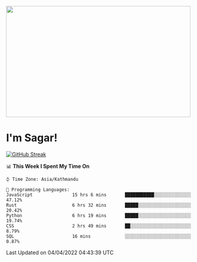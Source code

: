 
<img src="https://media.giphy.com/media/3ornk57KwDXf81rjWM/giphy.gif" width="500" height="300" frameBorder="0" class="giphy-embed" allowFullScreen></img>

#   I'm Sagar!
[![GitHub Streak](https://github-readme-streak-stats.herokuapp.com/?user=sgr2848)](https://git.io/streak-stats)
<!--START_SECTION:waka-->
📊 **This Week I Spent My Time On** 

```text
⌚︎ Time Zone: Asia/Kathmandu

💬 Programming Languages: 
JavaScript               15 hrs 6 mins       ███████████░░░░░░░░░░░░░░   47.12% 
Rust                     6 hrs 32 mins       █████░░░░░░░░░░░░░░░░░░░░   20.42% 
Python                   6 hrs 19 mins       █████░░░░░░░░░░░░░░░░░░░░   19.74% 
CSS                      2 hrs 49 mins       ██░░░░░░░░░░░░░░░░░░░░░░░   8.79% 
SQL                      16 mins             ░░░░░░░░░░░░░░░░░░░░░░░░░   0.87%

```


 Last Updated on 04/04/2022 04:43:39 UTC
<!--END_SECTION:waka-->
